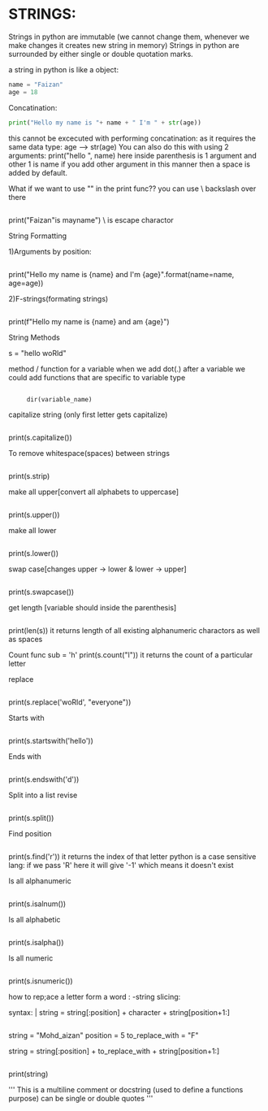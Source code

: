 # STRINGS:
 
Strings in python are immutable (we cannot change them, whenever we make changes it creates new string in memory)
  Strings in python are surrounded by either single or double quotation marks. 


a string in python is like a object:
```python
name = "Faizan"
age = 18
```

 Concatination:
```python
print("Hello my name is "+ name + " I'm " + str(age))
```
 this cannot be excecuted with performing concatination: as it requires
                                                        the same data type: age --> str(age)
   You can also do this with using 2 arguments:
print("hello ", name) here inside parenthesis is 1 argument and other 1 is name
            if you add other argument in this manner then a space is added by default.
 
What if we want to use "" in the print func??
you can use \ backslash over there
```python


```
print("Faizan\"is mayname")   \ is escape charactor

String Formatting

 1)Arguments by position:
```python


```
print("Hello my name is {name} and I'm {age}".format(name=name, age=age))

 2)F-strings(formating strings)
```python


```
print(f"Hello my name is {name} and am {age}")

String Methods

s = "hello woRld"


method / function for a variable
    when we add dot(.) after a variable we could add functions that are specific to variable type 
```python


```
         dir(variable_name)

 capitalize string (only first letter gets capitalize)
```python


```
print(s.capitalize())

To remove whitespace(spaces) between strings
```python


```
print(s.strip)
  
make all upper[convert all alphabets to uppercase]
```python

```
print(s.upper())

make all lower
```python

```
print(s.lower())

swap case[changes upper -> lower & lower -> upper]
```python

```
print(s.swapcase())

get length [variable should inside the parenthesis]
```python

```
print(len(s)) it returns length of all existing alphanumeric charactors as well as spaces

 Count func
 sub = 'h'
print(s.count("l")) it returns the count of a particular letter

replace
```python

```
print(s.replace('woRld', "everyone"))



 Starts with
```python

```
print(s.startswith('hello'))

 Ends with
```python

```
print(s.endswith('d'))

 Split into a list  revise
```python

```
print(s.split())

 Find position
```python

```
print(s.find('r')) it returns the index of that letter
 python is a case sensitive lang:
     if we pass 'R' here
     it will give '-1' which means it doesn't exist

 Is all alphanumeric
```python

```
print(s.isalnum())

 Is all alphabetic
```python

```
print(s.isalpha())

 Is all numeric
```python

```
print(s.isnumeric())


how to rep;ace a letter form a word :
       -string slicing:

syntax: | string = string[:position] + character + string[position+1:]
```python

```
string = "Mohd_aizan"
position = 5
to_replace_with = "F"

string = string[:position] + to_replace_with + string[position+1:]
```python

```
print(string)


  '''
  This is a 
  multiline comment
  or docstring (used to define a functions purpose)
  can be single or double quotes
  '''